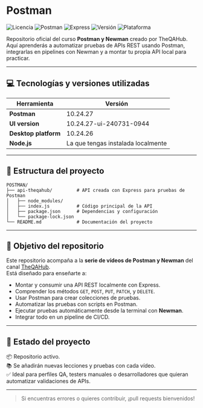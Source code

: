 # Postman

![Licencia](https://img.shields.io/badge/licencia-TheQAHub-green)
![Postman](https://img.shields.io/badge/Postman-10.24.27-orange)
![Express](https://img.shields.io/badge/Express-5.1.0-blue)
![Versión](https://img.shields.io/badge/Versión-Agosto_2025-yellowgreen)
![Plataforma](https://img.shields.io/badge/OS-Linux_x64-lightgrey)

Repositorio oficial del curso **Postman y Newman** creado por TheQAHub.  
Aquí aprenderás a automatizar pruebas de APIs REST usando Postman, integrarlas en pipelines con Newman y a montar tu propia API local para practicar.

---

## 💻 Tecnologías y versiones utilizadas

| Herramienta         | Versión                                  |
|---------------------|-------------------------------------------|
| **Postman**         | 10.24.27                                  |
| **UI version**      | 10.24.27-ui-240731-0944                   |
| **Desktop platform**| 10.24.26                                  |
| **Node.js**         | La que tengas instalada localmente        |

---

## 📁 Estructura del proyecto

```
POSTMAN/
├── api-theqahub/         # API creada con Express para pruebas de Postman
│   ├── node_modules/
│   ├── index.js          # Código principal de la API
│   ├── package.json      # Dependencias y configuración
│   └── package-lock.json
└── README.md             # Documentación del proyecto
```

---

## 🚀 Objetivo del repositorio

Este repositorio acompaña a la **serie de vídeos de Postman y Newman** del canal [TheQAHub](https://www.youtube.com/@TheQAHub).  
Está diseñado para enseñarte a:

- Montar y consumir una API REST localmente con Express.
- Comprender los métodos `GET`, `POST`, `PUT`, `PATCH`, y `DELETE`.
- Usar Postman para crear colecciones de pruebas.
- Automatizar las pruebas con scripts en Postman.
- Ejecutar pruebas automáticamente desde la terminal con **Newman**.
- Integrar todo en un pipeline de CI/CD.

---

## 📌 Estado del proyecto

📦 Repositorio activo.  
📚 Se añadirán nuevas lecciones y pruebas con cada vídeo.  
✅ Ideal para perfiles QA, testers manuales o desarrolladores que quieran automatizar validaciones de APIs.

---

> Si encuentras errores o quieres contribuir, ¡pull requests bienvenidos!
